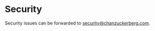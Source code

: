 # Security

Security issues can be forwarded to [security@chanzuckerberg.com](mailto:security@chanzuckerberg.com).
